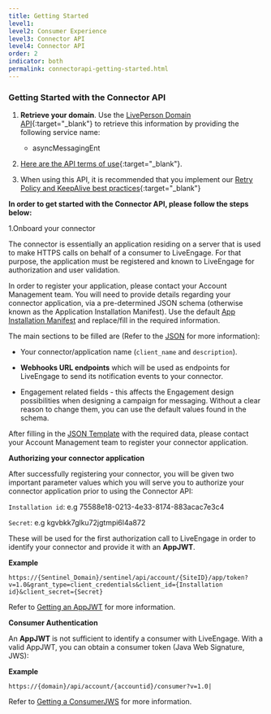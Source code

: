 ```yaml
---
title: Getting Started
level1:
level2: Consumer Experience
level3: Connector API
level4: Connector API
order: 2
indicator: both
permalink: connectorapi-getting-started.html
---
```


### Getting Started with the Connector API

1. **Retrieve your domain**. Use the [LivePerson Domain API](agent-domain-domain-api.html){:target="_blank"} to retrieve this information by providing the following service name:

	* asyncMessagingEnt

2. [Here are the API terms of use](https://www.liveperson.com/policies/apitou){:target="_blank"}.

3. When using this API, it is recommended that you implement our [Retry Policy and KeepAlive best practices](guides-retry-policy.html){:target="_blank"}

[comment]: <> (guides-retry-policy.html needs to be updated with Connector API as well)

**In order to get started with the Connector API, please follow the steps below:**

1.Onboard your connector

The connector is essentially an application residing on a server that is used to make HTTPS calls on behalf of a consumer to LiveEngage. For that purpose, the application must be registered and known to LiveEngage for authorization and user validation.

In order to register your application, please contact your Account Management team. You will need to provide details regarding your connector application, via a pre-determined JSON schema (otherwise known as the Application Installation Manifest). Use the default [App Installation Manifest](AppInstallJSON.html) and replace/fill in the required information.

The main sections to be filled are (Refer to the [JSON](AppInstallJSON.html) for more information):

* Your connector/application name (`client_name` and `description`).

* **Webhooks URL endpoints** which will be used as endpoints for LiveEngage to send its notification events to your connector.

* Engagement related fields - this affects the Engagement design possibilities when designing a campaign for messaging. Without a clear reason to change them, you can use the default values found in the schema.

After filling in the [JSON Template](AppInstallJSON.html) with the required data, please contact your Account Management team to register your connector application.

**Authorizing your connector application**

After successfully registering your connector, you will be given two important parameter values which you will serve you to authorize your connector application prior to using the Connector API:

`Installation id`:  e.g 75588e18-0213-4e33-8174-883acac7e3c4

`Secret`:  e.g kgvbkk7glku72jgtmpi6l4a872

These will be used for the first authorization call to LiveEngage in order to identify your connector and provide it with an **AppJWT**.

**Example**

```
https://{Sentinel_Domain}/sentinel/api/account/{SiteID}/app/token?v=1.0&grant_type=client_credentials&client_id={Installation id}&client_secret={Secret}
```

Refer to [Getting an AppJWT](Create_AppJWT.html) for more information.

**Consumer Authentication**

An **AppJWT** is not sufficient to identify a consumer with LiveEngage. With a valid AppJWT, you can obtain a consumer token (Java Web Signature, JWS):

**Example**

```
https://{domain}/api/account/{accountid}/consumer?v=1.0|
```

Refer to [Getting a ConsumerJWS](Create_ConsumerJWS.html) for more information.
